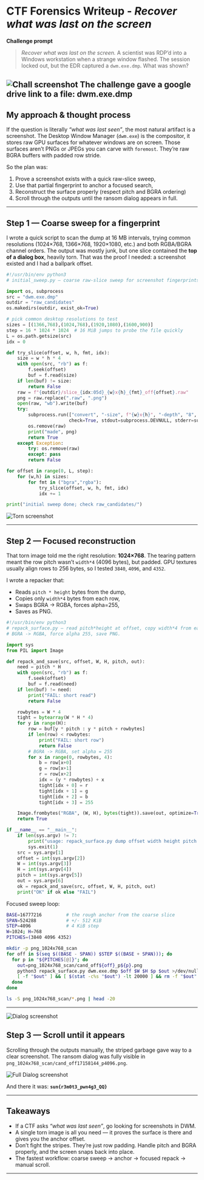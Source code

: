 # CTF Forensics Writeup - *Recover what was last on the screen*

**Challenge prompt**

> *Recover what was last on the screen.*
> A scientist was RDP’d into a Windows workstation when a strange window flashed. The session locked out, but the EDR captured a `dwm.exe.dmp`. What was shown?

![Chall screenshot](../../../assets/2025/sunshineCTF/images/remotely_interesting_chall.png)
The challenge gave a google drive link to a file: dwm.exe.dmp
---

## My approach & thought process

If the question is literally *“what was last seen”*, the most natural artifact is a screenshot. The Desktop Window Manager (`dwm.exe`) is the compositor, it stores raw GPU surfaces for whatever windows are on screen. Those surfaces aren’t PNGs or JPEGs you can carve with `foremost`. They’re raw BGRA buffers with padded row stride.

So the plan was:
1. Prove a screenshot exists with a quick raw-slice sweep,
2. Use that partial fingerprint to anchor a focused search, 
3. Reconstruct the surface properly (respect pitch and BGRA ordering)
4. Scroll through the outputs until the ransom dialog appears in full.

---

## Step 1 — Coarse sweep for a fingerprint

I wrote a quick script to scan the dump at 16 MB intervals, trying common resolutions (1024×768, 1366×768, 1920×1080, etc.) and both RGBA/BGRA channel orders. The output was mostly junk, but one slice contained the **top of a dialog box**, heavily torn. That was the proof I needed: a screenshot existed and I had a ballpark offset.

```python
#!/usr/bin/env python3
# initial_sweep.py — coarse raw-slice sweep for screenshot fingerprints

import os, subprocess
src = "dwm.exe.dmp"
outdir = "raw_candidates"
os.makedirs(outdir, exist_ok=True)

# pick common desktop resolutions to test
sizes = [(1366,768),(1024,768),(1920,1080),(1600,900)]
step = 16 * 1024 * 1024  # 16 MiB jumps to probe the file quickly
L = os.path.getsize(src)
idx = 0

def try_slice(offset, w, h, fmt, idx):
    size = w * h * 4
    with open(src, "rb") as f:
        f.seek(offset)
        buf = f.read(size)
    if len(buf) != size:
        return False
    raw = f"{outdir}/slice_{idx:05d}_{w}x{h}_{fmt}_off{offset}.raw"
    png = raw.replace(".raw", ".png")
    open(raw, "wb").write(buf)
    try:
        subprocess.run(["convert", "-size", f"{w}x{h}", "-depth", "8", f"{fmt}:{raw}", png],
                       check=True, stdout=subprocess.DEVNULL, stderr=subprocess.DEVNULL)
        os.remove(raw)
        print("made", png)
        return True
    except Exception:
        try: os.remove(raw)
        except: pass
        return False

for offset in range(0, L, step):
    for (w,h) in sizes:
        for fmt in ("bgra","rgba"):
            try_slice(offset, w, h, fmt, idx)
            idx += 1

print("initial sweep done; check raw_candidates/")

```
![Torn screenshot](../../../assets/2025/sunshineCTF/images/tornimage.png)


---

## Step 2 — Focused reconstruction

That torn image told me the right resolution: **1024×768**. The tearing pattern meant the row pitch wasn’t `width*4` (4096 bytes), but padded. GPU textures usually align rows to 256 bytes, so I tested `3840`, `4096`, and `4352`.

I wrote a repacker that:

* Reads `pitch * height` bytes from the dump,
* Copies only `width*4` bytes from each row,
* Swaps BGRA → RGBA, forces alpha=255,
* Saves as PNG.

```python
#!/usr/bin/env python3
# repack_surface.py — read pitch*height at offset, copy width*4 from each row,
# BGRA -> RGBA, force alpha 255, save PNG.

import sys
from PIL import Image

def repack_and_save(src, offset, W, H, pitch, out):
    need = pitch * H
    with open(src, "rb") as f:
        f.seek(offset)
        buf = f.read(need)
    if len(buf) != need:
        print("FAIL: short read")
        return False

    rowbytes = W * 4
    tight = bytearray(W * H * 4)
    for y in range(H):
        row = buf[y * pitch : y * pitch + rowbytes]
        if len(row) < rowbytes:
            print("FAIL: short row")
            return False
        # BGRA -> RGBA, set alpha = 255
        for x in range(0, rowbytes, 4):
            b = row[x+0]
            g = row[x+1]
            r = row[x+2]
            idx = (y * rowbytes) + x
            tight[idx + 0] = r
            tight[idx + 1] = g
            tight[idx + 2] = b
            tight[idx + 3] = 255

    Image.frombytes("RGBA", (W, H), bytes(tight)).save(out, optimize=True)
    return True

if __name__ == "__main__":
    if len(sys.argv) != 7:
        print("usage: repack_surface.py dump offset width height pitch out.png")
        sys.exit(1)
    src = sys.argv[1]
    offset = int(sys.argv[2])
    W = int(sys.argv[3])
    H = int(sys.argv[4])
    pitch = int(sys.argv[5])
    out = sys.argv[6]
    ok = repack_and_save(src, offset, W, H, pitch, out)
    print("OK" if ok else "FAIL")

```

Focused sweep loop:

```bash
BASE=16777216         # the rough anchor from the coarse slice
SPAN=524288           # +/- 512 KiB
STEP=4096             # 4 KiB step
W=1024; H=768
PITCHES=(3840 4096 4352)

mkdir -p png_1024x768_scan
for off in $(seq $((BASE - SPAN)) $STEP $((BASE + SPAN))); do
  for p in "${PITCHES[@]}"; do
    out=png_1024x768_scan/cand_off${off}_p${p}.png
    python3 repack_surface.py dwm.exe.dmp $off $W $H $p $out >/dev/null 2>&1 || true
    [ -f "$out" ] && [ $(stat -c%s "$out") -lt 20000 ] && rm -f "$out"
  done
done

ls -S png_1024x768_scan/*.png | head -20

```

---


![Dialog screenshot](../../../assets/2025/sunshineCTF/images/topdialog.png)

## Step 3 — Scroll until it appears

Scrolling through the outputs manually, the striped garbage gave way to a clear screenshot. The ransom dialog was fully visible in `png_1024x768_scan/cand_off17158144_p4096.png`.


![Full Dialog screenshot](../../../assets/2025/sunshineCTF/images/fulldialog.png)

And there it was:
**`sun{r3m0t3_pwn4g3_QQ}`**

---

## Takeaways

* If a CTF asks *“what was last seen”*, go looking for screenshots in DWM.
* A single torn image is all you need — it proves the surface is there and gives you the anchor offset.
* Don’t fight the stripes. They’re just row padding. Handle pitch and BGRA properly, and the screen snaps back into place.
* The fastest workflow: coarse sweep → anchor → focused repack → manual scroll.

---

